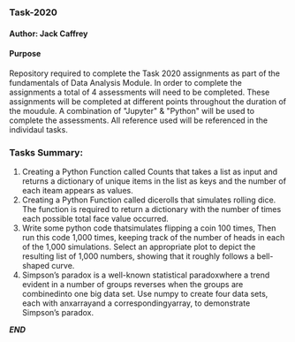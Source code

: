 ### Task-2020
#### Author: Jack Caffrey
#### Purpose

Repository required to complete the Task 2020 assignments as part of the fundamentals of Data Analysis Module. In order to complete the assignments a total of 4 assessments will need to be completed. These assignments will be completed at different points throughout the duration of the moudule. A combination of "Jupyter" & "Python" will be used to complete the assessments. All reference used will be referenced in the individaul tasks.  

### Tasks Summary:

1. Creating a Python Function called Counts that takes a list as input and returns a dictionary of unique items in the list as keys and the number of each iteam appears as    values.   
2. Creating a Python Function called dicerolls that simulates rolling dice. The function is required to return a dictionary with the number of times each possible total face value occurred.
3. Write some python code thatsimulates flipping a coin 100 times, Then run this code 1,000 times, keeping track of the number of heads in each of the 1,000 simulations. Select an appropriate plot to depict the resulting list of 1,000 numbers, showing that it roughly follows a bell-shaped curve. 
4. Simpson’s paradox is a well-known statistical paradoxwhere a trend evident in a number of groups reverses when the groups are combinedinto one big data set.  Use numpy to create four data sets, each with anxarrayand  a  correspondingyarray,  to  demonstrate  Simpson’s  paradox.


***END***
